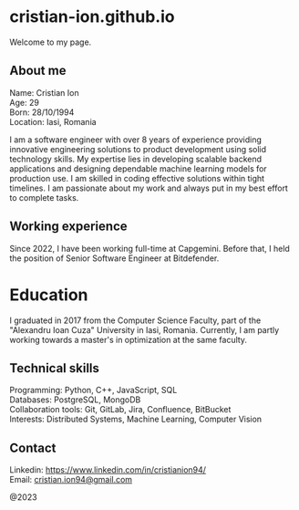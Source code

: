 # cristian-ion.github.io

Welcome to my page.

## About me
Name: Cristian Ion
\
Age: 29
\
Born: 28/10/1994
\
Location: Iasi, Romania

I am a software engineer with over 8 years of experience providing innovative engineering solutions to product development using solid technology skills. My expertise lies in developing scalable backend applications and designing dependable machine learning models for production use. I am skilled in coding effective solutions within tight timelines. I am passionate about my work and always put in my best effort to complete tasks.

## Working experience
Since 2022, I have been working full-time at Capgemini. Before that, I held the position of Senior Software Engineer at Bitdefender.

# Education
I graduated in 2017 from the Computer Science Faculty, part of the "Alexandru Ioan Cuza" University in Iasi, Romania.
Currently, I am partly working towards a master's in optimization at the same faculty.

## Technical skills
Programming: Python, C++, JavaScript, SQL\
Databases: PostgreSQL, MongoDB\
Collaboration tools: Git, GitLab, Jira, Confluence, BitBucket\
Interests: Distributed Systems, Machine Learning, Computer Vision

## Contact
Linkedin: https://www.linkedin.com/in/cristianion94/
\
Email: cristian.ion94@gmail.com

@2023
